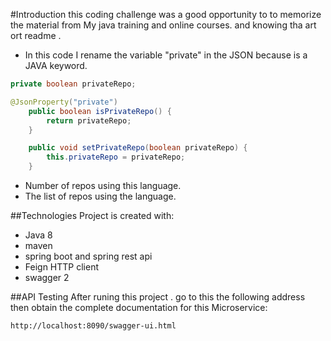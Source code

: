 #Introduction 
this coding challenge was a good opportunity to to memorize the material from My java training and online courses. and knowing tha art ort readme .

* In this code I rename the variable "private" in the JSON  because is a JAVA keyword.

```java
private boolean privateRepo;
```

```java
@JsonProperty("private")
	public boolean isPrivateRepo() {
		return privateRepo;
	}

	public void setPrivateRepo(boolean privateRepo) {
		this.privateRepo = privateRepo;
	}

```
* Number of repos using this language.
* The list of repos using the language.

 
##Technologies
Project is created with:
* Java 8
* maven 
* spring boot and spring rest api  
* Feign HTTP client
* swagger 2

##API Testing 
  After runing this project . go to this the following address then obtain the complete documentation for this Microservice: 

```
http://localhost:8090/swagger-ui.html
```
  
  
  
  

  
 
 